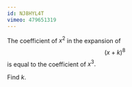 ```yaml
---
id: NJ8HYL4T
vimeo: 479651319
---
```


The coefficient of $x^2$ in the expansion of
$$
(x + k)^8
$$
is equal to the coefficient of $x^3.$

Find $k.$
